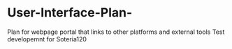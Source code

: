 # User-Interface-Plan-
Plan for webpage portal that links to other platforms and external tools 
Test developemnt for Soteria120
